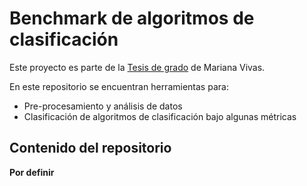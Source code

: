 # Benchmark de algoritmos de clasificación

Este proyecto es parte de la [Tesis de grado](https://github.com/marianaiv/tesis_grado_UCV) de Mariana Vivas.

En este repositorio se encuentran herramientas para: 
- Pre-procesamiento y análisis de datos
- Clasificación de algoritmos de clasificación bajo algunas métricas

## Contenido del repositorio
**Por definir**
